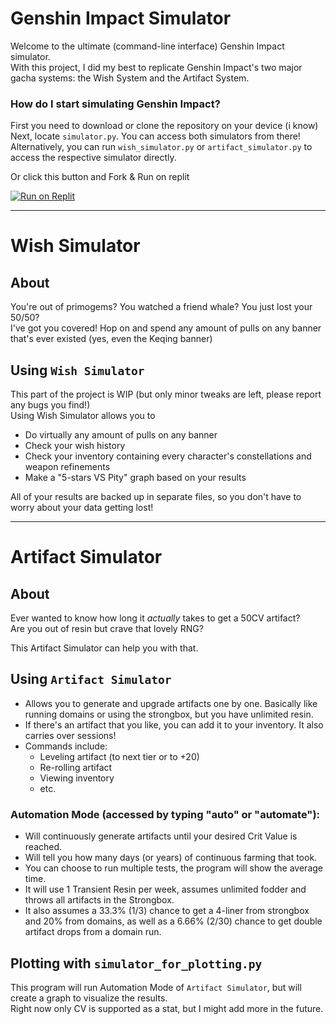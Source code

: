 # Genshin Impact Simulator
Welcome to the ultimate (command-line interface) Genshin Impact simulator. \
With this project, I did my best to replicate Genshin Impact's two major gacha systems: the Wish System and the Artifact System.

### How do I start simulating Genshin Impact?

First you need to download or clone the repository on your device (i know) \
Next, locate `simulator.py`. You can access both simulators from there! \
Alternatively, you can run `wish_simulator.py` or `artifact_simulator.py` to access the respective simulator directly.

Or  click this button and Fork & Run on replit

[![Run on Replit](https://user-images.githubusercontent.com/50180265/221977287-4622854b-8c89-4f75-81af-eee6058a20fa.png)](https://replit.com/@zUkrainak47/Genshin-Simulator)

---

# Wish Simulator
## About
You're out of primogems? You watched a friend whale? You just lost your 50/50? \
I've got you covered! Hop on and spend any amount of pulls on any banner that's ever existed (yes, even the Keqing banner)
## Using `Wish Simulator`
This part of the project is WIP (but only minor tweaks are left, please report any bugs you find!) \
Using Wish Simulator allows you to
- Do virtually any amount of pulls on any banner
- Check your wish history
- Check your inventory containing every character's constellations and weapon refinements
- Make a "5-stars VS Pity" graph based on your results

All of your results are backed up in separate files, so you don't have to worry about your data getting lost!

---

# Artifact Simulator
## About
Ever wanted to know how long it *actually* takes to get a 50CV artifact? \
Are you out of resin but crave that lovely RNG?

This Artifact Simulator can help you with that.
## Using `Artifact Simulator`

- Allows you to generate and upgrade artifacts one by one. Basically like running domains or using the strongbox, but you have unlimited resin.
- If there's an artifact that you like, you can add it to your inventory. It also carries over sessions!
- Commands include:
  - Leveling artifact (to next tier or to +20)
  - Re-rolling artifact
  - Viewing inventory
  - etc.

### Automation Mode (accessed by typing "auto" or "automate"):
- Will continuously generate artifacts until your desired Crit Value is reached.
- Will tell you how many days (or years) of continuous farming that took.
- You can choose to run multiple tests, the program will show the average time.
- It will use 1 Transient Resin per week, assumes unlimited fodder and throws all artifacts in the Strongbox.
- It also assumes a 33.3% (1/3) chance to get a 4-liner from strongbox and 20% from domains, as well as a 6.66% (2/30) chance to get double artifact drops from a domain run. 

## Plotting with `simulator_for_plotting.py`

This program will run Automation Mode of `Artifact Simulator`, but will create a graph to visualize the results. \
Right now only CV is supported as a stat, but I might add more in the future.
